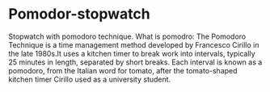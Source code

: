 # Pomodor-stopwatch
Stopwatch with pomodoro technique. 
What is pomodro:
The Pomodoro Technique is a time management method developed by Francesco Cirillo in the late 1980s.It uses a kitchen timer to break work into intervals, typically 25 minutes in length, separated by short breaks. Each interval is known as a pomodoro, from the Italian word for tomato, after the tomato-shaped kitchen timer Cirillo used as a university student.
